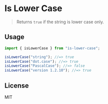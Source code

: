 # Is Lower Case

> Returns `true` if the string is lower case only.

## Usage

```js
import { isLowerCase } from "is-lower-case";

isLowerCase("string"); //=> true
isLowerCase("dot.case"); //=> true
isLowerCase("PascalCase"); //=> false
isLowerCase("version 1.2.10"); //=> true
```

## License

MIT
